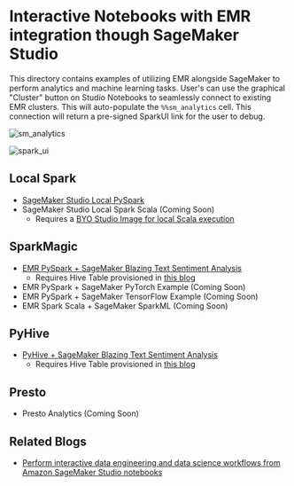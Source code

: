 # Interactive Notebooks with EMR integration though SageMaker Studio

This directory contains examples of utilizing EMR alongside SageMaker to perform analytics and machine learning tasks. 
User's can use the graphical "Cluster" button on Studio Notebooks to seamlessly connect to existing EMR clusters. 
This will auto-populate the `%%sm_analytics` cell. This connection will return a pre-signed SparkUI link for the user 
to debug.

![sm_analytics](https://d2908q01vomqb2.cloudfront.net/f1f836cb4ea6efb2a0b1b99f41ad8b103eff4b59/2021/11/30/ML-6841-PART1-image030.png)

![spark_ui](https://d2908q01vomqb2.cloudfront.net/f1f836cb4ea6efb2a0b1b99f41ad8b103eff4b59/2021/11/30/ML-6841-PART1-image032.png)

## Local Spark
* [SageMaker Studio Local PySpark](LocalSpark/SMStudio_PySpark_Local.ipynb)
* SageMaker Studio Local Spark Scala (Coming Soon)
  * Requires a [BYO Studio Image for local Scala execution](https://github.com/aws-samples/sagemaker-studio-custom-image-samples/tree/main/examples/scala-image)


## SparkMagic
* [EMR PySpark + SageMaker Blazing Text Sentiment Analysis](SparkMagic/smstudio-pyspark-hive-sentiment-analysis.ipynb)
  * Requires Hive Table provisioned in [this blog](https://aws.amazon.com/blogs/machine-learning/part-1-create-and-manage-amazon-emr-clusters-from-sagemaker-studio-to-run-interactive-spark-and-ml-workloads/)
* EMR PySpark + SageMaker PyTorch Example (Coming Soon)
* EMR PySpark + SageMaker TensorFlow Example (Coming Soon)
* EMR Spark Scala + SageMaker SparkML (Coming Soon)

## PyHive
* [PyHive + SageMaker Blazing Text Sentiment Analysis](PyHive/smstudio-ds-pyhive-sentiment-analysis.ipynb)
  * Requires Hive Table provisioned in [this blog](https://aws.amazon.com/blogs/machine-learning/part-1-create-and-manage-amazon-emr-clusters-from-sagemaker-studio-to-run-interactive-spark-and-ml-workloads/)

## Presto
* Presto Analytics (Coming Soon)

## Related Blogs
* [Perform interactive data engineering and data science workflows from Amazon SageMaker Studio notebooks](https://aws.amazon.com/blogs/machine-learning/perform-interactive-data-engineering-and-data-science-workflows-from-amazon-sagemaker-studio-notebooks/)